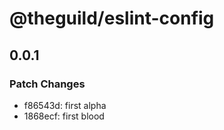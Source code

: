 # @theguild/eslint-config

## 0.0.1

### Patch Changes

- f86543d: first alpha
- 1868ecf: first blood
